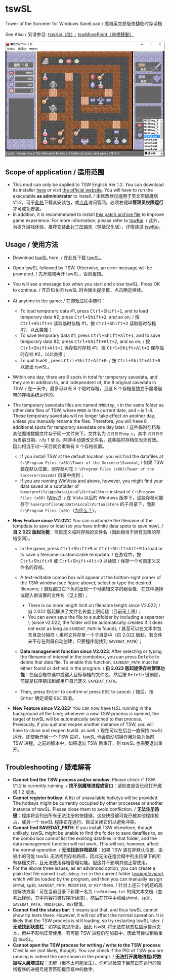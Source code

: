 # tswSL
Tower of the Sorcerer for Windows SaveLoad / 魔塔英文原版快捷临时存读档

See Also / 另请参见: [tswKai（改）](https://github.com/Z-H-Sun/tswKai); [tswMovePoint（座標移動）](https://github.com/Z-H-Sun/tswMP)

![](/1.png)

## Scope of application / 适用范围
* This mod can only be applied to TSW English Ver 1.2. You can download its installer <ins>[here](https://ftp.vector.co.jp/14/65/3171/tsw12.exe)</ins> or visit [the official website](http://hp.vector.co.jp/authors/VA013374/game/egame0.html). You will have to run the executable **as administrator** to install. / 本修改器仅适用于英文原版魔塔V1.2，可于<ins>[此处](https://ftp.vector.co.jp/14/65/3171/tsw12.exe)</ins>下载其安装包，或[点此](http://hp.vector.co.jp/authors/VA013374/game/egame0.html)访问官网。必须右键**以管理员权限运行**才可成功安装。
* In addition, it is recommended to install <ins>[this patch archive file](https://github.com/Z-H-Sun/tswKai/raw/main/tsw.patch.zip)</ins> to improve game experience. For more information, please refer to [tswKai](https://github.com/Z-H-Sun/tswKai#game-experience-improvement--%E6%8F%90%E5%8D%87%E6%B8%B8%E6%88%8F%E4%BD%93%E9%AA%8C). / 此外，为提升游戏体验，推荐安装<ins>[此补丁压缩包](https://github.com/Z-H-Sun/tswKai/raw/main/tsw.patch.zip)</ins>（包括汉化版），详情请见 [tswKai](https://github.com/Z-H-Sun/tswKai#game-experience-improvement--%E6%8F%90%E5%8D%87%E6%B8%B8%E6%88%8F%E4%BD%93%E9%AA%8C)。

## Usage / 使用方法
* Download <ins>[tswSL](https://github.com/Z-H-Sun/tswSL/releases/latest/download/tswSL.exe)</ins> here. / 在此处下载 <ins>[tswSL](https://github.com/Z-H-Sun/tswSL/releases/latest/download/tswSL.exe)</ins>。
* Open tswSL followed by TSW. Otherwise, an error message will be prompted. / 先开魔塔再开 tswSL，否则报错。
* You will see a message box when you start and close tswSL. Press OK to continue. / 开启和关闭 tswSL 时会弹出提示框，点击确定继续。
* At anytime in the game: / 在游戏过程中随时：

  * To load temporary data #1, press <kbd><kbd>Ctrl</kbd>+<kbd>Shift</kbd>+<kbd>1</kbd></kbd>, and to load temporary data #2, press <kbd><kbd>Ctrl</kbd>+<kbd>Shift</kbd>+<kbd>2</kbd></kbd>, and so on; / 按 <kbd><kbd>Ctrl</kbd>+<kbd>Shift</kbd>+<kbd>1</kbd></kbd> 读取临时存档 #1，按 <kbd><kbd>Ctrl</kbd>+<kbd>Shift</kbd>+<kbd>2</kbd></kbd> 读取临时存档 #2，以此类推；
  * To save temporary data #1, press <kbd><kbd>Ctrl</kbd>+<kbd>Shift</kbd>+<kbd>Alt</kbd>+<kbd>1</kbd></kbd>, and to save temporary data #2, press <kbd><kbd>Ctrl</kbd>+<kbd>Shift</kbd>+<kbd>Alt</kbd>+<kbd>2</kbd></kbd>, and so on; / 按 <kbd><kbd>Ctrl</kbd>+<kbd>Shift</kbd>+<kbd>Alt</kbd>+<kbd>1</kbd></kbd> 保存临时存档 #1，按 <kbd><kbd>Ctrl</kbd>+<kbd>Shift</kbd>+<kbd>Alt</kbd>+<kbd>2</kbd></kbd> 保存临时存档 #2，以此类推；
  * To quit tswSL, press <kbd><kbd>Ctrl</kbd>+<kbd>Shift</kbd>+<kbd>Alt</kbd>+<kbd>0</kbd></kbd>. / 按 <kbd><kbd>Ctrl</kbd>+<kbd>Shift</kbd>+<kbd>Alt</kbd>+<kbd>0</kbd></kbd> 以退出 tswSL。
* Within one day, there are 8 spots in total for temporary savedata, and they are in addition to, and independent of, the 8 original savedata in TSW. / 在一天中，最多可以有 8 个临时存档，且这 8 个存档是独立于魔塔自带的存档系统运作的。
* The temporary savedata files are named `MMDDtmp_n` in the same folder as other data files of TSW, where `MMDD` is the current date, and `n` is 1-8. These temporary savedata will no longer take effect on another day, unless you manually rename the files. Therefore, you will have 8 additional spots for temporary savedata one day later. / 这些临时存档和其他魔塔数据文件存于同一文件夹下，文件名为 `月月日日tmp_n`，其中 `月月日日` 为当前日期，`n`为 1 至 8。除非手动更改文件名，这些临时存档仅当天有效。因此相当于过一天后就会重新有 8 个存档位置。

  * If you install TSW at the default location, you will find the datafiles at `C:\Program Files (x86)\Tower of the Sorcerer\Savedat`; / 如果 TSW 装在默认位置，则存档可在  `C:\Program Files (x86)\Tower of the Sorcerer\Savedat` 目录中找到；
  * If you are running WinVista and above, however, you might find your data saved at a subfolder of `%userprofile\AppData\Local\VirtualStore` instead of `C:\Program Files (x86)` (<ins>[Why?](https://answers.microsoft.com/en-us/windows/forum/windows_7-windows_programs/please-explain-virtualstore-for-non-experts/d8912f80-b275-48d7-9ff3-9e9878954227)</ins>). / 在 Vista 以后的 Windows 版本下，这些存档可能存于 `%userprofile\AppData\Local\VirtualStore` 的子目录下，而非 `C:\Program Files (x86)`（<ins>[为什么？](https://answers.microsoft.com/en-us/windows/forum/windows_7-windows_programs/please-explain-virtualstore-for-non-experts/d8912f80-b275-48d7-9ff3-9e9878954227)</ins>）。
* **New Feature since V2.022:** You can customize the filename of the tempdata to save or load (so you have infinite data spots to save now). / **自 2.022 版起功能**：可自定义临时存档的文件名（因此相当于拥有无限的存档空间）。

  * In the game, press <kbd><kbd>Ctrl</kbd>+<kbd>Shift</kbd>+<kbd>9</kbd></kbd> or <kbd><kbd>Ctrl</kbd>+<kbd>Shift</kbd>+<kbd>Alt</kbd>+<kbd>9</kbd></kbd> to load or to save a filename-customizable tempdata. / 在游戏中，按 <kbd><kbd>Ctrl</kbd>+<kbd>Shift</kbd>+<kbd>9</kbd></kbd> 或 <kbd><kbd>Ctrl</kbd>+<kbd>Shift</kbd>+<kbd>Alt</kbd>+<kbd>9</kbd></kbd> 以读取 / 保存一个可自定义文件名的存档。
  * A text-editable combo box will appear at the bottom-right corner of the TSW window (see figure above); select or type the desired filename; / 游戏窗口右下角将出现一个可编辑文字的组合框，在其中选择或键入欲设置的文件名（见上图）；
  
    * There is no more length limit on filename length since V2.022; / 自 2.022 版起解决了文件名长度上限问题（目前无上限）；
    * You can even save the file to a subfolder by including a separater `\` (since v2.022, the folder will be automatically created if it does not exist as long as `SAVEDAT_PATH` is found); / 甚至可以在文本中包含目录分隔符 `\` 来将文件存至一个子目录中（自 2.022 版起，若文件夹不存在则将自动创建，只要程序能找到 `SAVEDAT_PATH`）；
  * **Data management function since V2.023**: After selecting or typing the filename of interest in the combobox, you can press <kbd>Delete</kbd> to delete that data file. To enable this function, `SAVEDAT_PATH` must be either found or defined in the program. / **自 2.023 版起提供存档管理功能**：在组合框中选中或键入目标存档的文件名，然后按 <kbd>Delete</kbd> 键删除，前提是程序能找到或用户自己定义 `SAVEDAT_PATH`。
  * Then, press <kbd>Enter</kbd> to confirm or press <kbd>ESC</kbd> to cancel. / 随后，按 <kbd>Enter</kbd> 确定或按 <kbd>ESC</kbd> 取消。
* **New Feature since V2.023:** You can now have tsSL running in the background all the time; whenever a new TSW process is opened, the target of tswSL will be automatically switched to that process. Previously, if you quit and reopen another instance of TSW, you will have to close and reopen tswSL as well. / 现在可以在后台一直保持 tswSL 运行，即使新开另一个 TSW 进程，tswSL 也会自动切换作用对象为当前 TSW 进程。之前的版本中，如果退出 TSW 后重开，则 tswSL 也需要退出重开。

## Troubleshooting / 疑难解答
* **Cannot find the TSW process and/or window**: Please check if TSW V1.2 is currently running. / **找不到魔塔进程或窗口**：请检查是否已经打开魔塔 1.2 版本。
* **Cannot register hotkey**: A list of unavailable hotkeys will be provided. The hotkeys might be currently occupied by other processes or another instance of tswSL. Please close them to avoid confliction. / **无法注册热键**：程序将会列出所有无法注册的快捷键。这些快捷键可能已被其他程序抢占，或另一个 tswSL 程序正在运行。尝试关闭它们以避免冲突。
* **Cannot find SAVEDAT_PATH**: If you install TSW elsewhere, though unlikely, tswSL might be unable to find the folder to save datafiles to, so the combo box cannot list the existing datafiles in that folder, and the data management function will not work. This will not, however, affect the normal operation. / **无法找到存档路径**：如果 TSW 装在非默认位置，由极小的可能 tswSL 无法找到存档路径，因此无法在组合框中列出目录下的所有存档文件，且无法使用存档管理功能。但这并不影响其他正常使用。
* For the above three issues, as an advanced option, you can create a plain text file named `tswSLdebug.txt` in the current folder (*[example here](/tswSLdebug.txt)*), which will be loaded by the program, and then you can manually assign `$hWnd`, `$pID`, `SAVEDAT_PATH`, `MODIFIER`, or `KEY` there. / 针对上述三个问题的高级解决方案：可在当前目录下新建一名为 `tswSLdebug.txt` 的纯文本文档（[参考此样例](/tswSLdebug.txt)，其中内容将被程序所读取），然后在其中手动给`$hWnd`、`$pID`、`SAVEDAT_PATH`、`MODIFIER`、`KEY`赋值。
* **Cannot find the status bar**: It means just that, and thus tswSL cannot show tip texts there. However, it will not affect the normal operation. It is likely that the TSW process is still loading, so try restarting tswSL later. / **无法找到状态栏**：如字面意思所言。因此 tswSL 将无法在状态栏显示提示文本，但并不影响正常使用。有可能 TSW 进程仍在加载中，因此可尝试稍后重启 tswSL。
* **Cannot open the TSW process for writing / write to the TSW process**: C'est la vie (not likely, though). You can check if the PID of TSW you are running is indeed the one shown in the prompt. / **无法打开魔塔进程/将数据写入魔塔进程**：无解（但不太可能发生）。你可以检查下目前正在运行的魔塔程序的进程号是否匹配提示框中的数字。
